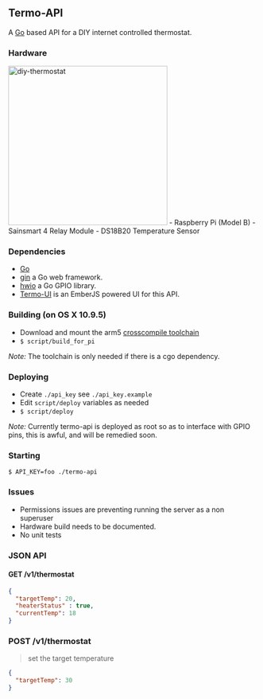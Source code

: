 Termo-API
---

A [Go](http://golang.org/) based API for a DIY internet controlled thermostat.

### Hardware
<img src="http://erikbenoist.com/thermo-final.jpg" width=320 alt="diy-thermostat">
- Raspberry Pi (Model B)
- Sainsmart 4 Relay Module
- DS18B20 Temperature Sensor

### Dependencies
* [Go](http://golang.org)
* [gin](https://github.com/gin-gonic/gin) a Go web framework.
* [hwio](https://github.com/mrmorphic/hwio) a Go GPIO library.
* [Termo-UI](https://github.com/ebenoist/termo-ui) is an EmberJS powered UI for this API.

### Building (on OS X 10.9.5)
* Download and mount the arm5 [crosscompile toolchain](http://www.jaredwolff.com/toolchains/)
* `$ script/build_for_pi`

*Note:* The toolchain is only needed if there is a cgo dependency.

### Deploying
* Create `./api_key` see `./api_key.example`
* Edit `script/deploy` variables as needed
* `$ script/deploy`

*Note:* Currently termo-api is deployed as root so as to interface with GPIO pins, this is awful, and will be remedied soon.

### Starting
`$ API_KEY=foo ./termo-api`

### Issues
* Permissions issues are preventing running the server as a non superuser
* Hardware build needs to be documented.
* No unit tests

### JSON API

#### GET /v1/thermostat
```JSON
{
  "targetTemp": 20,
  "heaterStatus" : true,
  "currentTemp": 18
}
```

### POST /v1/thermostat
> set the target temperature

```JSON
{
  "targetTemp": 30
}
```

